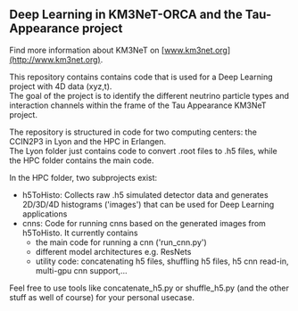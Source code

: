 ## Deep Learning in KM3NeT-ORCA and the Tau-Appearance project <br />
Find more information about KM3NeT on [www.km3net.org](http://www.km3net.org).

This repository contains contains code that is used for a Deep Learning project with 4D data (xyz,t). <br />
The goal of the project is to identify the different neutrino particle types and interaction channels within the frame of the Tau Appearance KM3NeT project. <br />

The repository is structured in code for two computing centers: the CCIN2P3 in Lyon and the HPC in Erlangen. <br />
The Lyon folder just contains code to convert .root files to .h5 files, while the HPC folder contains the main code. <br />

In the HPC folder, two subprojects exist:
- h5ToHisto: Collects raw .h5 simulated detector data and generates 2D/3D/4D histograms ('images') that can be used for Deep Learning applications
- cnns: Code for running cnns based on the generated images from h5ToHisto. It currently contains
    - the main code for running a cnn ('run_cnn.py')
    - different model architectures e.g. ResNets
    - utility code: concatenating h5 files, shuffling h5 files, h5 cnn read-in, multi-gpu cnn support,...


Feel free to use tools like concatenate_h5.py or shuffle_h5.py (and the other stuff as well of course) for your personal usecase.



